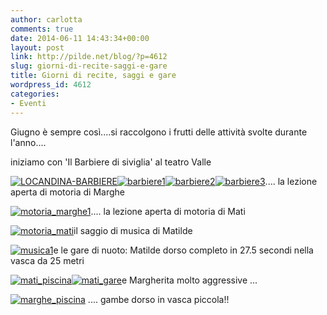 ```yaml
---
author: carlotta
comments: true
date: 2014-06-11 14:43:34+00:00
layout: post
link: http://pilde.net/blog/?p=4612
slug: giorni-di-recite-saggi-e-gare
title: Giorni di recite, saggi e gare
wordpress_id: 4612
categories:
- Eventi
---
```


Giugno è sempre così....si raccolgono i frutti delle attività svolte durante l'anno....

iniziamo con 'Il Barbiere di siviglia' al teatro Valle

[![LOCANDINA-BARBIERE](http://pilde.net/blog/wp-content/uploads/2014/06/LOCANDINA-BARBIERE1.jpg)](http://pilde.net/blog/wp-content/uploads/2014/06/LOCANDINA-BARBIERE1.jpg)[![barbiere1](http://pilde.net/blog/wp-content/uploads/2014/06/barbiere1.jpg)](http://pilde.net/blog/wp-content/uploads/2014/06/barbiere1.jpg)[![barbiere2](http://pilde.net/blog/wp-content/uploads/2014/06/barbiere2.jpg)](http://pilde.net/blog/wp-content/uploads/2014/06/barbiere2.jpg)[![barbiere3](http://pilde.net/blog/wp-content/uploads/2014/06/barbiere3.jpg)](http://pilde.net/blog/wp-content/uploads/2014/06/barbiere3.jpg).... la lezione aperta di motoria di Marghe

[![motoria_marghe1](http://pilde.net/blog/wp-content/uploads/2014/06/motoria_marghe1.jpg)](http://pilde.net/blog/wp-content/uploads/2014/06/motoria_marghe1.jpg).... la lezione aperta di motoria di Mati

[![motoria_mati](http://pilde.net/blog/wp-content/uploads/2014/06/motoria_mati.jpg)](http://pilde.net/blog/wp-content/uploads/2014/06/motoria_mati.jpg)il saggio di musica di Matilde

[![musica1](http://pilde.net/blog/wp-content/uploads/2014/06/musica1.jpg)](http://pilde.net/blog/wp-content/uploads/2014/06/musica1.jpg)e le gare di nuoto: Matilde dorso completo in 27.5 secondi nella vasca da 25 metri

[![mati_piscina](http://pilde.net/blog/wp-content/uploads/2014/06/mati_piscina.jpg)![mati_gare](http://pilde.net/blog/wp-content/uploads/2014/06/mati_gare.jpg)](http://pilde.net/blog/wp-content/uploads/2014/06/mati_gare.jpg)e Margherita molto aggressive ...

[![marghe_piscina](http://pilde.net/blog/wp-content/uploads/2014/06/marghe_piscina.jpg)](http://pilde.net/blog/wp-content/uploads/2014/06/marghe_piscina.jpg) .... gambe dorso in vasca piccola!!




